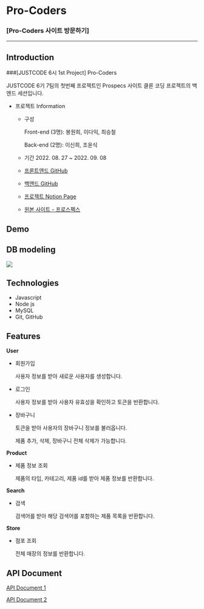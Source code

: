 # Pro-Coders
### [Pro-Coders 사이트 방문하기]

---

## Introduction

###[JUSTCODE 6시 1st Project] Pro-Coders

JUSTCODE 6기 7팀의 첫번째 프로젝트인 Prospecs 사이트 클론 코딩 프로젝트의 백엔드 세션입니다.

- 프로젝트 Information

  - 구성
   
    Front-end (3명): 봉원희, 이다익, 최승철
    
    Back-end (2명): 이신희, 조윤식
  
  - 기간 2022. 08. 27 ~ 2022. 09. 08
  
  - [프론트엔드 GitHub](https://github.com/wecode-bootcamp-korea/justcode-6-1st-pro-coders-front)
  - [백엔드 GitHub](https://github.com/wecode-bootcamp-korea/justcode-6-1st-pro-coders-back)
  - [프로젝트 Notion Page](https://www.notion.so/wecode/7team-Pro-Coders-6ed4512003274604aac55e2ee781e953)
  - [원본 사이트 - 프로스펙스](https://www.prospecs.com/)
  
## Demo

## DB modeling

<img src = "https://user-images.githubusercontent.com/107532513/188773675-6028a2e7-ca48-473f-b8f7-069a7952c4fe.png">

## Technologies

- Javascript
- Node js
- MySQL
- Git, GitHub

## Features

**User**

- 회원가입
  
  사용자 정보를 받아 새로운 사용자를 생성합니다.
  
- 로그인
  
  사용자 정보를 받아 사용자 유효성을 확인하고 토큰을 반환합니다.
  
- 장바구니
 
  토큰을 받아 사용자의 장바구니 정보를 불러옵니다.
  
  제품 추가, 삭제, 장바구니 전체 삭제가 가능합니다.

**Product**

- 제품 정보 조회
 
  제품의 타입, 카테고리, 제품 id를 받아 제품 정보를 반환합니다.

**Search**

- 검색

  검색어를 받아 해당 검색어를 포함하는 제품 목록을 반환합니다.

**Store**

- 점포 조회
  
  전체 매장의 정보를 반환합니다.

## API Document

[API Document 1](https://documenter.getpostman.com/view/23155227/VUxSsm3G)

[API Document 2](https://documenter.getpostman.com/view/22725460/VV56Lse1#dcb1bd31-4612-4794-abc0-e41d6723de22)
